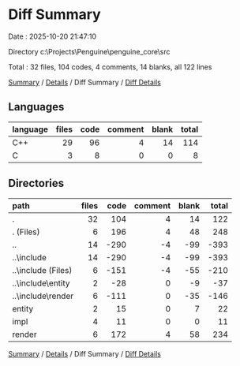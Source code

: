 # Diff Summary

Date : 2025-10-20 21:47:10

Directory c:\\Projects\\Penguine\\penguine_core\\src

Total : 32 files,  104 codes, 4 comments, 14 blanks, all 122 lines

[Summary](results.md) / [Details](details.md) / Diff Summary / [Diff Details](diff-details.md)

## Languages
| language | files | code | comment | blank | total |
| :--- | ---: | ---: | ---: | ---: | ---: |
| C++ | 29 | 96 | 4 | 14 | 114 |
| C | 3 | 8 | 0 | 0 | 8 |

## Directories
| path | files | code | comment | blank | total |
| :--- | ---: | ---: | ---: | ---: | ---: |
| . | 32 | 104 | 4 | 14 | 122 |
| . (Files) | 6 | 196 | 4 | 48 | 248 |
| .. | 14 | -290 | -4 | -99 | -393 |
| ..\\include | 14 | -290 | -4 | -99 | -393 |
| ..\\include (Files) | 6 | -151 | -4 | -55 | -210 |
| ..\\include\\entity | 2 | -28 | 0 | -9 | -37 |
| ..\\include\\render | 6 | -111 | 0 | -35 | -146 |
| entity | 2 | 15 | 0 | 7 | 22 |
| impl | 4 | 11 | 0 | 0 | 11 |
| render | 6 | 172 | 4 | 58 | 234 |

[Summary](results.md) / [Details](details.md) / Diff Summary / [Diff Details](diff-details.md)